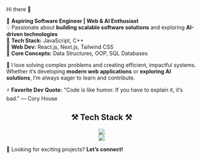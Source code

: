  Hi there 👋

🚀 **Aspiring Software Engineer | Web & AI Enthusiast**  
💡 Passionate about **building scalable software solutions** and exploring **AI-driven technologies**  
🔹 **Tech Stack:**  JavaScript, C++  
🔹 **Web Dev:** React.js, Next.js, Tailwind CSS  
🔹 **Core Concepts:** Data Structures, OOP, SQL Databases  

🎯 I love solving complex problems and creating efficient, impactful systems. Whether it’s developing **modern web applications** or **exploring AI solutions**, I’m always eager to learn and contribute.  

⚡ **Favorite Dev Quote:** "Code is like humor. If you have to explain it, it’s bad." — Cory House  




<h2 align="center">⚒ Tech Stack ⚒</h2>

<div align="center">
    <img src="https://skillicons.dev/icons?i=react,tailwind,js,html,css,prisma" /><br>
    <img src="https://skillicons.dev/icons?i=github,vscode" />
</div>

👀 Looking for exciting projects? **Let’s connect!**

